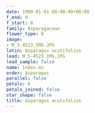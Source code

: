 ```yaml
---
date: 1900-01-01 00:00:00+00:00
f_end: 9
f_start: 8
family: Asparagaceae
flower_type: B
image:
- M_5-4523_IMG.JPG
latin: Asparagus acutifolius
lead: M_5-4523_IMG.JPG
lead_sample: false
name: index.en
order: Asparagus
parallel: false
petals: 6
petals_joined: false
star_shape: false
title: Asparagus acutifolius
---
```

